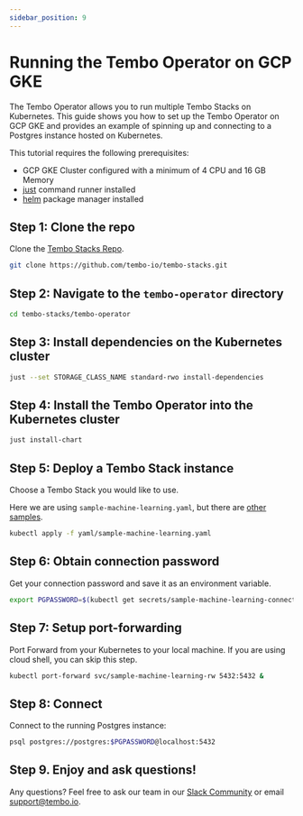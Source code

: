 ```yaml
---
sidebar_position: 9
---
```


# Running the Tembo Operator on GCP GKE

The Tembo Operator allows you to run multiple Tembo Stacks on Kubernetes. This guide shows you how to set up the Tembo
Operator on GCP GKE and provides an example of spinning up and connecting to a Postgres instance hosted on Kubernetes.

This tutorial requires the following prerequisites:

- GCP GKE Cluster configured with a minimum of 4 CPU and 16 GB Memory
- [just](https://github.com/casey/just) command runner installed
- [helm](https://helm.sh/) package manager installed

## Step 1: Clone the repo 

Clone the [Tembo Stacks Repo](https://github.com/tembo-io/tembo-stacks/tree/main).

```bash
git clone https://github.com/tembo-io/tembo-stacks.git
```  

## Step 2: Navigate to the `tembo-operator` directory

```bash
cd tembo-stacks/tembo-operator
```

## Step 3: Install dependencies on the Kubernetes cluster

```bash
just --set STORAGE_CLASS_NAME standard-rwo install-dependencies
```

## Step 4: Install the Tembo Operator into the Kubernetes cluster

```bash
just install-chart
```  

## Step 5: Deploy a Tembo Stack instance

Choose a Tembo Stack you would like to use. 

Here we are using `sample-machine-learning.yaml`, but there are [other samples](https://github.com/tembo-io/tembo-stacks/tree/main/tembo-operator/yaml).

```bash
kubectl apply -f yaml/sample-machine-learning.yaml
```  

## Step 6: Obtain connection password

Get your connection password and save it as an environment variable.

```bash
export PGPASSWORD=$(kubectl get secrets/sample-machine-learning-connection --template={{.data.password}} | base64 -d)
```  


## Step 7: Setup port-forwarding

Port Forward from your Kubernetes to your local machine. If you are using cloud shell, you can skip this step.

```bash
kubectl port-forward svc/sample-machine-learning-rw 5432:5432 &
```

## Step 8: Connect

Connect to the running Postgres instance:

```bash
psql postgres://postgres:$PGPASSWORD@localhost:5432
```

## Step 9. Enjoy and ask questions!

Any questions? Feel free to ask our team in our [Slack Community](https://join.slack.com/t/tembocommunity/shared_invite/zt-23o25qt91-AnZoC1jhLMLubwia4GeNGw) or email [support@tembo.io](mailto:support@tembo.io).
